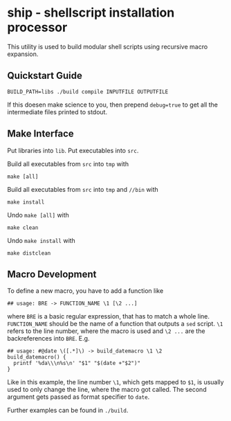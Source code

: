 # ship - shellscript installation processor

  This utility is used to build modular shell scripts using recursive macro
  expansion.

## Quickstart Guide

    BUILD_PATH=libs ./build compile INPUTFILE OUTPUTFILE

  If this doesen make science to you, then prepend `debug=true` to get all
  the intermediate files printed to stdout.

## Make Interface

  Put libraries into `lib`.
  Put executables into `src`.

  Build all executables from `src` into `tmp` with

    make [all]

  Build all executables from `src` into `tmp` and `//bin` with

    make install

  Undo `make [all]` with

    make clean

  Undo `make install` with

    make distclean

## Macro Development

  To define a new macro, you have to add a function like

    ## usage: BRE -> FUNCTION_NAME \1 [\2 ...]

  where `BRE` is a basic regular expression, that has to match a whole
  line.  `FUNCTION_NAME` should be the name of a function that outputs
  a `sed` script.  `\1` refers to the line number, where the macro is
  used and `\2 ...` are the backreferences into `BRE`.  E.g.

    ## usage: #@date \([.*]\) -> build_datemacro \1 \2
    build_datemacro() {
      printf '%da\\\n%s\n' "$1" "$(date +"$2")"
    }

  Like in this example, the line number `\1`, which gets mapped to `$1`,
  is usually used to only change the line, where the macro got called.
  The second argument gets passed as format specifier to `date`.

  Further examples can be found in `./build`.
